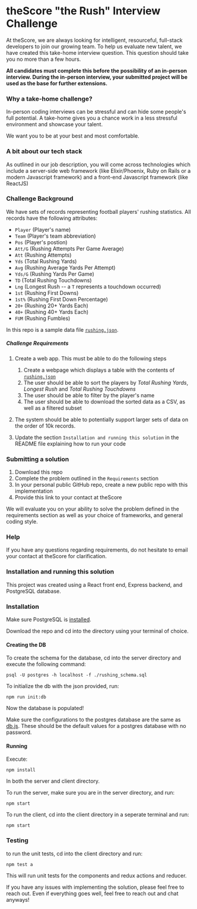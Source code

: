 # theScore "the Rush" Interview Challenge
At theScore, we are always looking for intelligent, resourceful, full-stack developers to join our growing team. To help us evaluate new talent, we have created this take-home interview question. This question should take you no more than a few hours.

**All candidates must complete this before the possibility of an in-person interview. During the in-person interview, your submitted project will be used as the base for further extensions.**

### Why a take-home challenge?
In-person coding interviews can be stressful and can hide some people's full potential. A take-home gives you a chance work in a less stressful environment and showcase your talent.

We want you to be at your best and most comfortable.

### A bit about our tech stack
As outlined in our job description, you will come across technologies which include a server-side web framework (like Elixir/Phoenix, Ruby on Rails or a modern Javascript framework) and a front-end Javascript framework (like ReactJS)

### Challenge Background
We have sets of records representing football players' rushing statistics. All records have the following attributes:
* `Player` (Player's name)
* `Team` (Player's team abbreviation)
* `Pos` (Player's postion)
* `Att/G` (Rushing Attempts Per Game Average)
* `Att` (Rushing Attempts)
* `Yds` (Total Rushing Yards)
* `Avg` (Rushing Average Yards Per Attempt)
* `Yds/G` (Rushing Yards Per Game)
* `TD` (Total Rushing Touchdowns)
* `Lng` (Longest Rush -- a `T` represents a touchdown occurred)
* `1st` (Rushing First Downs)
* `1st%` (Rushing First Down Percentage)
* `20+` (Rushing 20+ Yards Each)
* `40+` (Rushing 40+ Yards Each)
* `FUM` (Rushing Fumbles)

In this repo is a sample data file [`rushing.json`](/rushing.json).

##### Challenge Requirements
1. Create a web app. This must be able to do the following steps
    1. Create a webpage which displays a table with the contents of [`rushing.json`](/rushing.json)
    2. The user should be able to sort the players by _Total Rushing Yards_, _Longest Rush_ and _Total Rushing Touchdowns_
    3. The user should be able to filter by the player's name
    4. The user should be able to download the sorted data as a CSV, as well as a filtered subset
    
2. The system should be able to potentially support larger sets of data on the order of 10k records.

3. Update the section `Installation and running this solution` in the README file explaining how to run your code

### Submitting a solution
1. Download this repo
2. Complete the problem outlined in the `Requirements` section
3. In your personal public GitHub repo, create a new public repo with this implementation
4. Provide this link to your contact at theScore

We will evaluate you on your ability to solve the problem defined in the requirements section as well as your choice of frameworks, and general coding style.

### Help
If you have any questions regarding requirements, do not hesitate to email your contact at theScore for clarification.

### Installation and running this solution
This project was created using a React front end, Express backend, and PostgreSQL database. 

### Installation

Make sure PostgreSQL is [installed](https://www.postgresql.org/download/). 

Download the repo and cd into the directory using your terminal of choice.

#### Creating the DB

To create the schema for the database, cd into the server directory and  execute the following command:

```psql -U postgres -h localhost -f ./rushing_schema.sql```

To initialize the db with the json provided, run:

```npm run init:db```

Now the database is populated! 

Make sure the configurations to the postgres database are the same as [db.js](https://github.com/pattybardo/nfl-rushing-challenge/blob/master/server/main/db.js). These should be the default values for a 
postgres database with no password.

#### Running

Execute:

```npm install```

In both the server and client directory.

To run the server, make sure you are in the server directory, and run:

```npm start```

To run the client, cd into the client directory in a seperate terminal and run:

```npm start```


### Testing

to run the unit tests, cd into the client directory and run:

```npm test a```

This will run unit tests for the components and redux actions and reducer.

If you have any issues with implementing the solution, please feel free to reach out. Even if everything goes well, feel free to reach out and chat anyways!
